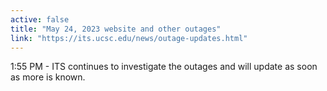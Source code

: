 ```yaml
---
active: false
title: "May 24, 2023 website and other outages"
link: "https://its.ucsc.edu/news/outage-updates.html"
---
```


1:55 PM - ITS continues to investigate the outages and will update as soon as more is known.

<!-- more -->
